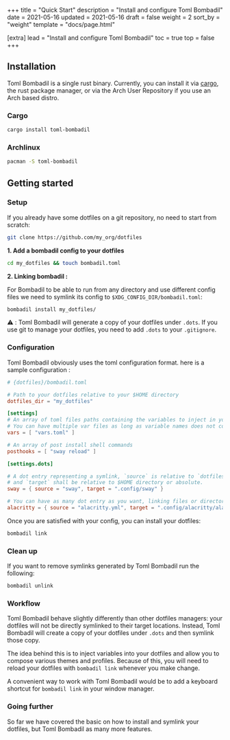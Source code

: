 +++
title = "Quick Start"
description = "Install and configure Toml Bombadil"
date = 2021-05-16
updated = 2021-05-16
draft = false
weight = 2
sort_by = "weight"
template = "docs/page.html"

[extra]
lead = "Install and configure Toml Bombadil"
toc = true
top = false
+++

## Installation

Toml Bombadil is a single rust binary. Currently, you can install it via [cargo](https://doc.rust-lang.org/cargo/),
the rust package manager, or via the Arch User Repository if you use an Arch based distro.

### Cargo

```bash
cargo install toml-bombadil
```

### Archlinux
```bash
pacman -S toml-bombadil
```

## Getting started

### Setup

If you already have some dotfiles on a git repository, no need to start from scratch:

```bash
git clone https://github.com/my_org/dotfiles
```

**1. Add a bombadil config to your dotfiles**

```bash
cd my_dotfiles && touch bombadil.toml
```

**2. Linking bombadil :**

For Bombadil to be able to run from any directory and use different config files we need to symlink its config to
`$XDG_CONFIG_DIR/bombadil.toml`:

```bash
bombadil install my_dotfiles/
```

⚠️ : Toml Bombadil will generate a copy of your dotfiles under `.dots`. If you use git to manage your dotfiles,
you need to add `.dots` to your `.gitignore`.

### Configuration

Toml Bombadil obviously uses the toml configuration format. here is a sample configuration :

```toml
# {dotfiles}/bombadil.toml

# Path to your dotfiles relative to your $HOME directory
dotfiles_dir = "my_dotfiles"

[settings]
# An array of toml files paths containing the variables to inject in your templatized dotfiles
# You can have multiple var files as long as variable names does not colide.
vars = [ "vars.toml" ]

# An array of post install shell commands
posthooks = [ "sway reload" ]

[settings.dots]

# A dot entry representing a symlink, `source` is relative to `dotfiles_dir`
# and `target` shall be relative to $HOME directory or absolute.
sway = { source = "sway", target = ".config/sway" }

# You can have as many dot entry as you want, linking files or directories
alacritty = { source = "alacritty.yml", target = ".config/alacritty/alacritty.yml" }
```

Once you are satisfied with your config, you can install your dotfiles:

```bash
bombadil link
```

### Clean up

If you want to remove symlinks generated by Toml Bombadil run the following:
```bash
bombadil unlink
```

### Workflow

Toml Bombadil behave slightly differently than other dotfiles managers: your dotfiles will not be directly symlinked
to their target locations. Instead, Toml Bombadil will create a copy of your dotfiles under `.dots` and then symlink
those copy.

The idea behind this is to inject variables into your dotfiles and allow you to compose various themes and profiles.
Because of this, you will need to reload your dotfiles with `bombadil link` whenever you make change.

A convenient way to work with Toml Bombadil would be to add a keyboard shortcut for `bombadil link` in your window manager.

### Going further

So far we have covered the basic on how to install and symlink your dotfiles, but Toml Bombadil as many more features.

